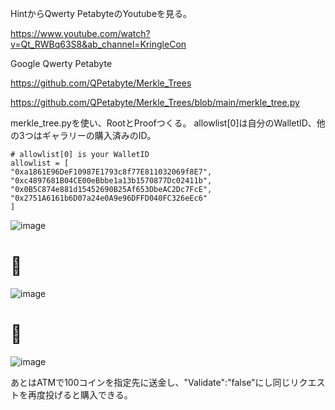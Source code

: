 
HintからQwerty PetabyteのYoutubeを見る。

https://www.youtube.com/watch?v=Qt_RWBq63S8&ab_channel=KringleCon

Google Qwerty Petabyte

https://github.com/QPetabyte/Merkle_Trees

https://github.com/QPetabyte/Merkle_Trees/blob/main/merkle_tree.py


merkle_tree.pyを使い、RootとProofつくる。
allowlist[0]は自分のWalletID、他の3つはギャラリーの購入済みのID。
```
# allowlist[0] is your WalletID
allowlist = [
"0xa1861E96DeF10987E1793c8f77E811032069f8E7",
"0xc4897681B04CE00eBbbe1a13b1570877Dc02411b",
"0x0B5C874e881d15452690B25Af653DbeAC2Dc7FcE",
"0x2751A6161b6D07a24e0A9e96DFFD040FC326eEc6"
]
```
![image](https://user-images.githubusercontent.com/6504854/210619060-f2495919-4c8d-4dea-b329-32723742978b.png)

# 🙅
![image](https://user-images.githubusercontent.com/6504854/210618059-c40490e4-b406-48da-8013-2b00be6d61cd.png)

# 🙆
![image](https://user-images.githubusercontent.com/6504854/210618315-ec11891b-a51a-4a42-80c9-829c1da0e526.png)

あとはATMで100コインを指定先に送金し、"Validate":"false"にし同じリクエストを再度投げると購入できる。
